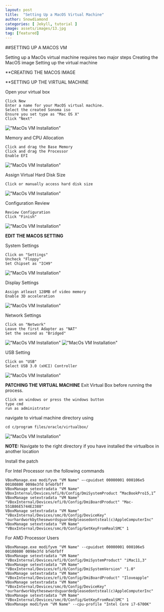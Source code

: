 ```yaml
---
layout: post
title:  "Setting Up a MacOS Virtual Machine"
author: Snowdiamond
categories: [ Jekyll, tutorial ]
image: assets/images/13.jpg
tag: [featured]
---
```


##SETTING UP A MACOS VM

Setting up a MacOs virtual machine requires two major steps
Creating the MacOS image
Setting up the virtual machine 

**CREATING THE MACOS IMAGE 


**SETTING UP THE VIRTUAL MACHINE 

Open your virtual box

```
Click New
Enter a name for your MacOS virtual machine.
Select the created Sonoma iso
Ensure you set type as "Mac OS X"
Click "Next"

```
!["MacOs VM Installation"](/assets/images/macos/macos-vm-setup-1.png)

Memory and CPU Allocation

```
Click and drag the Base Memory
Click and drag the Processor
Enable EFI
```
!["MacOs VM Installation"](/assets/images/macos/macos-vm-setup-2.png)

Assign Virtual Hard Disk Size

```
Click or manually access hard disk size
```
!["MacOs VM Installation"](/assets/images/macos/macos-vm-setup-3.png)

Configuration Review

```
Review Configuration
Click "Finish" 
```
!["MacOs VM Installation"](/assets/images/macos/macos-vm-setup-4.png)

**EDIT THE MACOS SETTING**

System Settings

```
Click on "Settings"
Uncheck "Floppy"
Set Chipset as "ICH9"

```
!["MacOs VM Installation"](/assets/images/macos/macos-vm-setup-5.png)

Display Settings

```
Assign atleast 128MB of video memory 
Enable 3D acceleration

```
!["MacOs VM Installation"](/assets/images/macos/macos-vm-setup-6.png)

Network Settings

```
Click on "Network"
Leave the first Adapter as "NAT"
Set the second as "Bridged"
```
!["MacOs VM Installation"](/assets/images/macos/macos-vm-setup-7.png)
!["MacOs VM Installation"](/assets/images/macos/macos-vm-setup-8.png)

USB Setting

```
Click on "USB"
Select USB 3.0 (xHCI) Controller
```
!["MacOs VM Installation"](/assets/images/macos/macos-vm-setup-9.png)

**PATCHING THE VIRTUAL MACHINE**
Exit Virtual Box before running the process.

```
Click on windows or press the windows button
type cmd
run as administrator

```
navigate to virtual machine directory using 
```
cd c/program files/oracle/virtualbox/
```

!["MacOs VM Installation"](/assets/images/macos/macos-vm-setup-10.png)

**NOTE:** Navigate to the right directory if you have installed the virtualbox in another location

Install the patch 

For Intel Processor run the following commands 

```
VBoxManage.exe modifyvm "VM Name" –-cpuidset 00000001 000106e5 00100800 0098e3fd bfebfbff
VBoxManage setextradata "VM Name" VBoxInternal/Devices/efi/0/Config/DmiSystemProduct “MacBookPro15,1”
VBoxManage setextradata "VM Name" "VBoxInternal/Devices/efi/0/Config/DmiBoardProduct" "Mac-551B86E5744E2388"
VBoxManage setextradata "VM Name" "VBoxInternal/Devices/smc/0/Config/DeviceKey" "ourhardworkbythesewordsguardedpleasedontsteal(c)AppleComputerInc"
VBoxManage setextradata "VM Name" "VBoxInternal/Devices/smc/0/Config/GetKeyFromRealSMC" 1

```

For AMD Processor Users

```
VBoxManage.exe modifyvm "VM Name" --cpuidset 00000001 000106e5 00100800 0098e3fd bfebfbff
VBoxManage setextradata "VM Name" "VBoxInternal/Devices/efi/0/Config/DmiSystemProduct" "iMac11,3"
VBoxManage setextradata "VM Name" "VBoxInternal/Devices/efi/0/Config/DmiSystemVersion" "1.0"
VBoxManage setextradata "VM Name" "VBoxInternal/Devices/efi/0/Config/DmiBoardProduct" "Iloveapple"
VBoxManage setextradata "VM Name" "VBoxInternal/Devices/smc/0/Config/DeviceKey" "ourhardworkbythesewordsguardedpleasedontsteal(c)AppleComputerInc"
VBoxManage setextradata "VM Name" "VBoxInternal/Devices/smc/0/Config/GetKeyFromRealSMC" 1
VBoxManage modifyvm "VM Name" --cpu-profile "Intel Core i7-6700K"
```